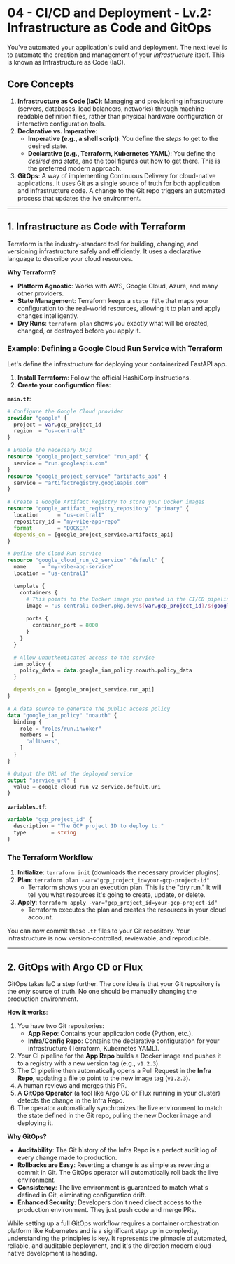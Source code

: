 # 04 - CI/CD and Deployment - Lv.2: Infrastructure as Code and GitOps

You've automated your application's build and deployment. The next level is to automate the creation and management of your *infrastructure* itself. This is known as Infrastructure as Code (IaC).

## Core Concepts

1.  **Infrastructure as Code (IaC)**: Managing and provisioning infrastructure (servers, databases, load balancers, networks) through machine-readable definition files, rather than physical hardware configuration or interactive configuration tools.
2.  **Declarative vs. Imperative**:
    -   **Imperative (e.g., a shell script)**: You define the *steps* to get to the desired state.
    -   **Declarative (e.g., Terraform, Kubernetes YAML)**: You define the *desired end state*, and the tool figures out how to get there. This is the preferred modern approach.
3.  **GitOps**: A way of implementing Continuous Delivery for cloud-native applications. It uses Git as a single source of truth for both application and infrastructure code. A change to the Git repo triggers an automated process that updates the live environment.

---

## 1. Infrastructure as Code with Terraform

Terraform is the industry-standard tool for building, changing, and versioning infrastructure safely and efficiently. It uses a declarative language to describe your cloud resources.

**Why Terraform?**
-   **Platform Agnostic**: Works with AWS, Google Cloud, Azure, and many other providers.
-   **State Management**: Terraform keeps a `state file` that maps your configuration to the real-world resources, allowing it to plan and apply changes intelligently.
-   **Dry Runs**: `terraform plan` shows you exactly what will be created, changed, or destroyed before you apply it.

### Example: Defining a Google Cloud Run Service with Terraform

Let's define the infrastructure for deploying your containerized FastAPI app.

1.  **Install Terraform**: Follow the official HashiCorp instructions.
2.  **Create your configuration files**:

**`main.tf`**:
```terraform
# Configure the Google Cloud provider
provider "google" {
  project = var.gcp_project_id
  region  = "us-central1"
}

# Enable the necessary APIs
resource "google_project_service" "run_api" {
  service = "run.googleapis.com"
}
resource "google_project_service" "artifacts_api" {
  service = "artifactregistry.googleapis.com"
}

# Create a Google Artifact Registry to store your Docker images
resource "google_artifact_registry_repository" "primary" {
  location      = "us-central1"
  repository_id = "my-vibe-app-repo"
  format        = "DOCKER"
  depends_on = [google_project_service.artifacts_api]
}

# Define the Cloud Run service
resource "google_cloud_run_v2_service" "default" {
  name     = "my-vibe-app-service"
  location = "us-central1"

  template {
    containers {
      # This points to the Docker image you pushed in the CI/CD pipeline
      image = "us-central1-docker.pkg.dev/${var.gcp_project_id}/${google_artifact_registry_repository.primary.repository_id}/my-vibe-app:latest"
      
      ports {
        container_port = 8000
      }
    }
  }

  # Allow unauthenticated access to the service
  iam_policy {
    policy_data = data.google_iam_policy.noauth.policy_data
  }

  depends_on = [google_project_service.run_api]
}

# A data source to generate the public access policy
data "google_iam_policy" "noauth" {
  binding {
    role = "roles/run.invoker"
    members = [
      "allUsers",
    ]
  }
}

# Output the URL of the deployed service
output "service_url" {
  value = google_cloud_run_v2_service.default.uri
}
```

**`variables.tf`**:
```terraform
variable "gcp_project_id" {
  description = "The GCP project ID to deploy to."
  type        = string
}
```

### The Terraform Workflow

1.  **Initialize**: `terraform init` (downloads the necessary provider plugins).
2.  **Plan**: `terraform plan -var="gcp_project_id=your-gcp-project-id"`
    -   Terraform shows you an execution plan. This is the "dry run." It will tell you what resources it's going to create, update, or delete.
3.  **Apply**: `terraform apply -var="gcp_project_id=your-gcp-project-id"`
    -   Terraform executes the plan and creates the resources in your cloud account.

You can now commit these `.tf` files to your Git repository. Your infrastructure is now version-controlled, reviewable, and reproducible.

---

## 2. GitOps with Argo CD or Flux

GitOps takes IaC a step further. The core idea is that your Git repository is the *only* source of truth. No one should be manually changing the production environment.

**How it works**:
1.  You have two Git repositories:
    -   **App Repo**: Contains your application code (Python, etc.).
    -   **Infra/Config Repo**: Contains the declarative configuration for your infrastructure (Terraform, Kubernetes YAML).
2.  Your CI pipeline for the **App Repo** builds a Docker image and pushes it to a registry with a new version tag (e.g., `v1.2.3`).
3.  The CI pipeline then automatically opens a Pull Request in the **Infra Repo**, updating a file to point to the new image tag (`v1.2.3`).
4.  A human reviews and merges this PR.
5.  A **GitOps Operator** (a tool like Argo CD or Flux running in your cluster) detects the change in the Infra Repo.
6.  The operator automatically synchronizes the live environment to match the state defined in the Git repo, pulling the new Docker image and deploying it.

**Why GitOps?**
-   **Auditability**: The Git history of the Infra Repo is a perfect audit log of every change made to production.
-   **Rollbacks are Easy**: Reverting a change is as simple as reverting a commit in Git. The GitOps operator will automatically roll back the live environment.
-   **Consistency**: The live environment is guaranteed to match what's defined in Git, eliminating configuration drift.
-   **Enhanced Security**: Developers don't need direct access to the production environment. They just push code and merge PRs.

While setting up a full GitOps workflow requires a container orchestration platform like Kubernetes and is a significant step up in complexity, understanding the principles is key. It represents the pinnacle of automated, reliable, and auditable deployment, and it's the direction modern cloud-native development is heading.
